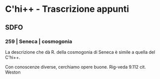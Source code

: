 # C'hi++ - Trascrizione appunti

## SDFO

### 259 | Seneca | cosmogonia
La descrizione che dà R. della cosmogonia di Seneca è simile a quella del C'hi++.

Con conoscenze diverse, cerchiamo opere buone.
Rig-veda 9.112
cit. Weston
